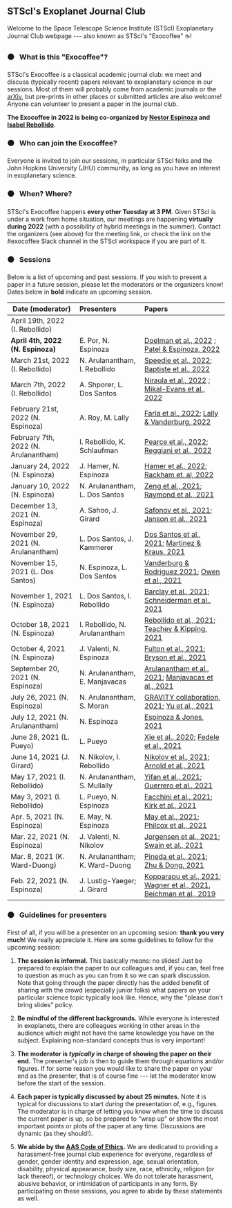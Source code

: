 ## STScI's Exoplanet Journal Club

Welcome to the Space Telescope Science Institute (STScI) Exoplanetary Journal Club webpage --- also known as STScI's "Exocoffee" ☕!


### ⚫ &nbsp; What is this "Exocoffee"?

STScI's Exocoffee is a classical academic journal club: we meet and discuss (typically recent) papers relevant to exoplanetary science in our sessions. Most of them will probably come from academic journals or the [arXiv](https://arxiv.org/list/astro-ph.EP/recent), but pre-prints in other places or submitted articles are also welcome! Anyone can volunteer to present a paper in the journal club.

**The Exocoffee in 2022 is being co-organized by [Nestor Espinoza](http://nestor-espinoza.com/) and [Isabel Rebollido](https://www.stsci.edu/stsci-research/research-directory/isabel-rebollido)**.

### ⚫ &nbsp; Who can join the Exocoffee?

Everyone is invited to join our sessions, in particular STScI folks and the John Hopkins University (JHU) community, as long as you have an interest in exoplanetary science.

### ⚫ &nbsp; When? Where?

STScI's Exocoffee happens **every other Tuesday at 3 PM**. Given STScI is under a work from home situation, our meetings are happening **virtually during 2022** (with a possibility of hybrid meetings in the summer). Contact the organizers (see above) for the meeting link, or check the link on the #exocoffee Slack channel in the STScI workspace if you are part of it.

### ⚫ &nbsp; Sessions

Below is a list of upcoming and past sessions. If you wish to present a paper in a future session, please let the moderators or the organizers know! Dates below in **bold** indicate an upcoming session.

| Date (moderator)                 | Presenters                         | Papers         |
| ---------------------------------|:---------------------------------- | :--------------|
| April 19th, 2022 (I. Rebollido)  |                                    |                |
| **April 4th, 2022 (N. Espinoza)** | E. Por, N. Espinoza | [Doelman et al., 2022](https://arxiv.org/pdf/2203.08165v1.pdf) ; [Patel & Espinoza, 2022](https://arxiv.org/abs/2203.05661) |
| March 21st, 2022 (I. Rebollido) | N. Arulanantham, I. Rebollido | [Speedie et al., 2022](https://arxiv.org/pdf/2203.00692.pdf); [Baptiste et al., 2022](https://arxiv.org/pdf/2203.08190v1.pdf)|
| March 7th, 2022 (I. Rebollido) | A. Shporer, L. Dos Santos | [Niraula et al., 2022](https://arxiv.org/abs/2203.07312) ; [Mikal-Evans et al., 2022](https://arxiv.org/pdf/2202.09884.pdf) |
| February 21st, 2022 (N. Espinoza) | A. Roy, M. Lally | [Faria et al., 2022](https://arxiv.org/abs/2202.05188); [Lally & Vanderburg, 2022](https://arxiv.org/abs/2202.08279) |
| February 7th, 2022 (N. Arulanantham) | I. Rebollido, K. Schlaufman | [Pearce et al., 2022](https://arxiv.org/abs/2201.08369); [Reggiani et al., 2022](https://arxiv.org/abs/2201.08508) |
| January 24, 2022 (N. Espinoza) | J. Hamer, N. Espinoza | [Hamer et al., 2022](https://arxiv.org/abs); [Rackham et. al, 2022](https://arxiv.org/abs/2201.09905) |
| January 10, 2022 (N. Espinoza) | N. Arulanantham, L. Dos Santos | [Zeng et al., 2021](https://arxiv.org/abs/2112.06394); [Raymond et al., 2021](https://arxiv.org/abs/2111.13351) |
| December 13, 2021 (N. Espinoza) | A. Sahoo, J. Girard | [Safonov et al., 2021](https://ui.adsabs.harvard.edu/abs/2021arXiv211102726S/abstract); [Janson et al., 2021](https://www.nature.com/articles/s41586-021-04124-8) |
| November 29, 2021 (N. Arulanantham) | L. Dos Santos, J. Kammerer | [Dos Santos et al., 2021](https://arxiv.org/abs/2111.11370); [Martinez & Kraus, 2021](https://ui.adsabs.harvard.edu/abs/2021arXiv211103087M/abstract) |
| November 15, 2021 (L. Dos Santos) | N. Espinoza, L. Dos Santos | [Vanderburg & Rodriguez 2021](https://arxiv.org/abs/2110.14650); [Owen et al., 2021](https://arxiv.org/abs/2111.06094) |
| November 1, 2021 (N. Espinoza) | L. Dos Santos, I. Rebollido | [Barclay et al., 2021](https://ui.adsabs.harvard.edu/abs/2021arXiv210914608B/abstract); [Schneiderman et al., 2021](https://www.nature.com/articles/s41586-021-03872-x) |
| October 18, 2021 (N. Espinoza) | I. Rebollido, N. Arulanantham | [Rebollido et al., 2021](https://arxiv.org/abs/2110.02308); [Teachey & Kipping, 2021](https://ui.adsabs.harvard.edu/abs/2021MNRAS.tmp.2421T/abstract) |
| October 4, 2021 (N. Espinoza) | J. Valenti, N. Espinoza | [Fulton et al., 2021](https://ui.adsabs.harvard.edu/abs/2021ApJS..255...14F/abstract); [Bryson et al., 2021](https://arxiv.org/abs/2109.13996) |
| September 20, 2021 (N. Espinoza) | N. Arulanantham, E. Manjavacas | [Arulanantham et al., 2021](https://arxiv.org/abs/2107.10284); [Manjavacas et al., 2021](https://arxiv.org/abs/2107.12368) |
| July 26, 2021 (N. Espinoza)     | N. Arulanantham, S. Moran | [GRAVITY collaboration, 2021](https://arxiv.org/pdf/2107.02391.pdf); [Yu et al., 2021](https://www.nature.com/articles/s41550-021-01375-3) |
| July 12, 2021 (N. Arulanantham) | N. Espinoza | [Espinoza & Jones, 2021](https://arxiv.org/abs/2106.15687) |
| June 28, 2021 (L. Pueyo) | L. Pueyo | [Xie et al., 2020](https://arxiv.org/pdf/2012.05242.pdf); [Fedele et al., 2021](https://arxiv.org/pdf/2106.07757.pdf) |
| June 14, 2021 (J. Girard) | N. Nikolov, I. Rebollido | [Nikolov et al., 2021](https://arxiv.org/abs/2105.06522); [Arnold et al., 2021](https://arxiv.org/abs/2105.12264) |
| May 17, 2021 (I. Rebollido) | N. Arulanantham, S. Mullally        | [Yifan et al., 2021](https://arxiv.org/abs/2104.13934); [Guerrero et al., 2021](https://arxiv.org/abs/2103.12538) |
| May 3, 2021 (I. Rebollido)     | L. Pueyo, N. Espinoza            | [Facchini et al., 2021](https://arxiv.org/abs/2101.08369); [Kirk et al., 2021](https://arxiv.org/abs/2105.00012) |
| Apr. 5, 2021 (N. Espinoza)     | E. May, N. Espinoza               | [May et al., 2021](https://arxiv.org/abs/2103.09313); [Philcox et al., 2021](https://arxiv.org/abs/2103.15829) |
| Mar. 22, 2021 (N. Espinoza)  | J. Valenti, N. Nikolov             | [Jorgensen et al., 2021](https://agupubs.onlinelibrary.wiley.com/doi/10.1029/2020JE006509); [Swain et al., 2021](https://arxiv.org/abs/2103.05657)|
| Mar. 8, 2021 (K. Ward-Duong) | N. Arulanantham; K. Ward-Duong     | [Pineda et al., 2021](https://arxiv.org/abs/2102.12485); [Zhu & Dong, 2021](https://arxiv.org/abs/2103.02127)|
| Feb. 22, 2021 (N. Espinoza)  | J. Lustig-Yaeger; J. Girard | [Kopparapu et al., 2021](https://arxiv.org/abs/2102.05027); [Wagner et al., 2021](https://arxiv.org/abs/2102.05159), [Beichman et al., 2019](https://arxiv.org/abs/1910.09709) |

### ⚫ &nbsp; Guidelines for presenters

First of all, if you will be a presenter on an upcoming sesion: **thank you very much**! We really appreciate it. Here are some guidelines to follow for the upcoming session:

1. **The session is informal.** This basically means: no slides! Just be prepared to explain the paper to our colleagues and, if you can, feel free to question as much as you can from it so we can spark discussion. Note that going through the paper directly has the added benefit of sharing with the crowd (especially junior folks) what papers on your particular science topic typically look like. Hence, why the "please don't bring slides" policy.

2. **Be mindful of the different backgrounds.** While everyone is interested in exoplanets, there are colleagues working in other areas in the audience which might not have the same knowledge you have on the subject. Explaining non-standard concepts thus is very important! 

3. **The moderator is _typically_ in charge of showing the paper on their end.** The presenter's job is then to guide them through equations and/or figures. If for some reason you would like to share the paper on your end as the presenter, that is of course fine --- let the moderator know before the start of the session.

4. **Each paper is typically discussed by about 25 minutes.** Note it is typical for discussions to start _during_ the presentation of, e.g., figures. The moderator is in charge of letting you know when the time to discuss the current paper is up, so be prepared to "wrap up" or show the most important points or plots of the paper at any time. Discussions are dynamic (as they should!).

5. **We abide by the [AAS Code of Ethics](https://aas.org/policies/ethics).**  We are dedicated to providing a harassment-free journal club experience for everyone, regardless of gender, gender identity and expression, age, sexual orientation, disability, physical appearance, body size, race, ethnicity, religion (or lack thereof), or technology choices. We do not tolerate harassment, abusive behavior, or intimidation of participants in any form. By participating on these sessions, you agree to abide by these statements as well.



